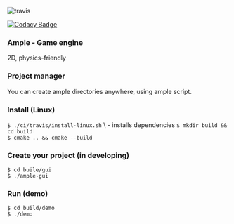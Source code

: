 ![travis](https://travis-ci.com/Glebanister/ample.svg?branch=master)

[![Codacy Badge](https://api.codacy.com/project/badge/Grade/bfb66781f2fc499ca6bbad09ed5d43c6)](https://app.codacy.com/manual/Glebanister/ample?utm_source=github.com&utm_medium=referral&utm_content=Glebanister/ample&utm_campaign=Badge_Grade_Dashboard)

### Ample - Game engine
2D, physics-friendly

### Project manager
You can create ample directories anywhere, using ample script.

### Install (Linux)

`$ ./ci/travis/install-linux.sh` \ - installs dependencies
`$ mkdir build && cd build` \
`$ cmake .. && cmake --build`


### Create your project (in developing)
`$ cd buile/gui` \
`$ ./ample-gui`


### Run (demo)
`$ cd build/demo` \
`$ ./demo`
